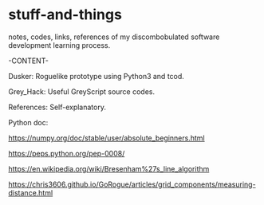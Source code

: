 # stuff-and-things
notes, codes, links, references of my discombobulated software development learning process.

-CONTENT-

Dusker: Roguelike prototype using Python3 and tcod.

Grey_Hack: Useful GreyScript source codes.

References: Self-explanatory.

Python doc:

https://numpy.org/doc/stable/user/absolute_beginners.html

https://peps.python.org/pep-0008/

https://en.wikipedia.org/wiki/Bresenham%27s_line_algorithm

https://chris3606.github.io/GoRogue/articles/grid_components/measuring-distance.html
